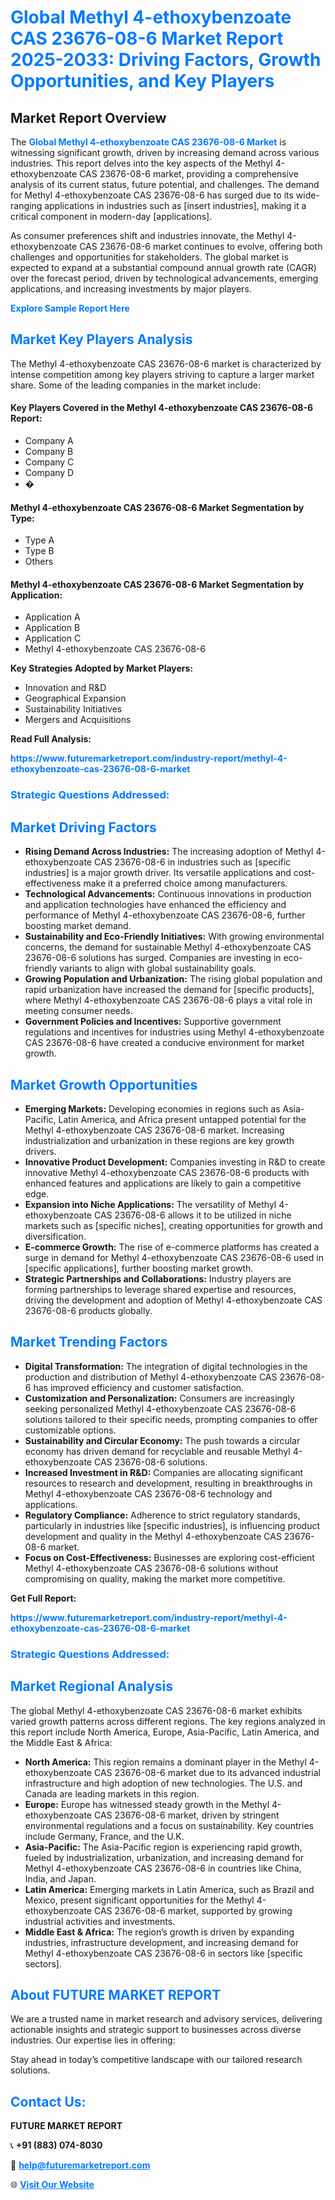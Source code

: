 <h1 style="color: #007BFF;">Global Methyl 4-ethoxybenzoate CAS 23676-08-6 Market Report 2025-2033: Driving Factors, Growth Opportunities, and Key Players</h1>

<section id="overview">
<h2>Market Report Overview</h2>
<p>The <a href="https://www.futuremarketreport.com/industry-report/methyl-4-ethoxybenzoate-cas-23676-08-6-market" style="color: #007BFF; text-decoration: none;"><strong>Global Methyl 4-ethoxybenzoate CAS 23676-08-6 Market</strong></a> is witnessing significant growth, driven by increasing demand across various industries. This report delves into the key aspects of the Methyl 4-ethoxybenzoate CAS 23676-08-6 market, providing a comprehensive analysis of its current status, future potential, and challenges. The demand for Methyl 4-ethoxybenzoate CAS 23676-08-6 has surged due to its wide-ranging applications in industries such as [insert industries], making it a critical component in modern-day [applications].</p>
<p>As consumer preferences shift and industries innovate, the Methyl 4-ethoxybenzoate CAS 23676-08-6 market continues to evolve, offering both challenges and opportunities for stakeholders. The global market is expected to expand at a substantial compound annual growth rate (CAGR) over the forecast period, driven by technological advancements, emerging applications, and increasing investments by major players.</p>
</section>

<section id="overview">
<p><a href="https://www.futuremarketreport.com/request-sample/reportId=112464" style="color: #007BFF; text-decoration: none;"><strong>Explore Sample Report Here</strong></a></p>
</section>

<section id="key-players">
<h2 style="color: #007BFF;">Market Key Players Analysis</h2>
<p>The Methyl 4-ethoxybenzoate CAS 23676-08-6 market is characterized by intense competition among key players striving to capture a larger market share. Some of the leading companies in the market include:</p>
<h4>Key Players Covered in the Methyl 4-ethoxybenzoate CAS 23676-08-6 Report:</h4>
<ul><li>Company A</li><li>Company B</li><li>Company C</li><li>Company D</li><li>�</li></ul>
<h4>Methyl 4-ethoxybenzoate CAS 23676-08-6 Market Segmentation by Type:</h4>
<ul><li>Type A</li><li>Type B</li><li>Others</li></ul>

<h4>Methyl 4-ethoxybenzoate CAS 23676-08-6 Market Segmentation by Application:</h4>
<ul><li>Application A</li><li>Application B</li><li>Application C</li><li>Methyl 4-ethoxybenzoate CAS 23676-08-6</li></ul>
<p><strong>Key Strategies Adopted by Market Players:</strong></p>
<ul>
<li>Innovation and R&D</li>
<li>Geographical Expansion</li>
<li>Sustainability Initiatives</li>
<li>Mergers and Acquisitions</li>
</ul>
</section>

<section>
<p><strong>Read Full Analysis: </strong></p><a href="https://www.futuremarketreport.com/industry-report/methyl-4-ethoxybenzoate-cas-23676-08-6-market" style="color: #007BFF; text-decoration: none;"><strong>https://www.futuremarketreport.com/industry-report/methyl-4-ethoxybenzoate-cas-23676-08-6-market</strong></a>
<h3 style="color: #007BFF;">Strategic Questions Addressed:</h3>
</section>

<section id="driving-factors">
<h2 style="color: #007BFF;">Market Driving Factors</h2>
<ul>
<li><strong>Rising Demand Across Industries:</strong> The increasing adoption of Methyl 4-ethoxybenzoate CAS 23676-08-6 in industries such as [specific industries] is a major growth driver. Its versatile applications and cost-effectiveness make it a preferred choice among manufacturers.</li>
<li><strong>Technological Advancements:</strong> Continuous innovations in production and application technologies have enhanced the efficiency and performance of Methyl 4-ethoxybenzoate CAS 23676-08-6, further boosting market demand.</li>
<li><strong>Sustainability and Eco-Friendly Initiatives:</strong> With growing environmental concerns, the demand for sustainable Methyl 4-ethoxybenzoate CAS 23676-08-6 solutions has surged. Companies are investing in eco-friendly variants to align with global sustainability goals.</li>
<li><strong>Growing Population and Urbanization:</strong> The rising global population and rapid urbanization have increased the demand for [specific products], where Methyl 4-ethoxybenzoate CAS 23676-08-6 plays a vital role in meeting consumer needs.</li>
<li><strong>Government Policies and Incentives:</strong> Supportive government regulations and incentives for industries using Methyl 4-ethoxybenzoate CAS 23676-08-6 have created a conducive environment for market growth.</li>
</ul>
</section>

<section id="growth-opportunities">
<h2 style="color: #007BFF;">Market Growth Opportunities</h2>
<ul>
<li><strong>Emerging Markets:</strong> Developing economies in regions such as Asia-Pacific, Latin America, and Africa present untapped potential for the Methyl 4-ethoxybenzoate CAS 23676-08-6 market. Increasing industrialization and urbanization in these regions are key growth drivers.</li>
<li><strong>Innovative Product Development:</strong> Companies investing in R&D to create innovative Methyl 4-ethoxybenzoate CAS 23676-08-6 products with enhanced features and applications are likely to gain a competitive edge.</li>
<li><strong>Expansion into Niche Applications:</strong> The versatility of Methyl 4-ethoxybenzoate CAS 23676-08-6 allows it to be utilized in niche markets such as [specific niches], creating opportunities for growth and diversification.</li>
<li><strong>E-commerce Growth:</strong> The rise of e-commerce platforms has created a surge in demand for Methyl 4-ethoxybenzoate CAS 23676-08-6 used in [specific applications], further boosting market growth.</li>
<li><strong>Strategic Partnerships and Collaborations:</strong> Industry players are forming partnerships to leverage shared expertise and resources, driving the development and adoption of Methyl 4-ethoxybenzoate CAS 23676-08-6 products globally.</li>
</ul>
</section>

<section id="trending-factors">
<h2 style="color: #007BFF;">Market Trending Factors</h2>
<ul>
<li><strong>Digital Transformation:</strong> The integration of digital technologies in the production and distribution of Methyl 4-ethoxybenzoate CAS 23676-08-6 has improved efficiency and customer satisfaction.</li>
<li><strong>Customization and Personalization:</strong> Consumers are increasingly seeking personalized Methyl 4-ethoxybenzoate CAS 23676-08-6 solutions tailored to their specific needs, prompting companies to offer customizable options.</li>
<li><strong>Sustainability and Circular Economy:</strong> The push towards a circular economy has driven demand for recyclable and reusable Methyl 4-ethoxybenzoate CAS 23676-08-6 solutions.</li>
<li><strong>Increased Investment in R&D:</strong> Companies are allocating significant resources to research and development, resulting in breakthroughs in Methyl 4-ethoxybenzoate CAS 23676-08-6 technology and applications.</li>
<li><strong>Regulatory Compliance:</strong> Adherence to strict regulatory standards, particularly in industries like [specific industries], is influencing product development and quality in the Methyl 4-ethoxybenzoate CAS 23676-08-6 market.</li>
<li><strong>Focus on Cost-Effectiveness:</strong> Businesses are exploring cost-efficient Methyl 4-ethoxybenzoate CAS 23676-08-6 solutions without compromising on quality, making the market more competitive.</li>
</ul>
</section>

<section>
<p><strong>Get Full Report: </strong></p><a href="https://www.futuremarketreport.com/industry-report/methyl-4-ethoxybenzoate-cas-23676-08-6-market" style="color: #007BFF; text-decoration: none;"><strong>https://www.futuremarketreport.com/industry-report/methyl-4-ethoxybenzoate-cas-23676-08-6-market</strong></a>
<h3 style="color: #007BFF;">Strategic Questions Addressed:</h3>
</section>


<section id="regional-analysis">
<h2 style="color: #007BFF;">Market Regional Analysis</h2>
<p>The global Methyl 4-ethoxybenzoate CAS 23676-08-6 market exhibits varied growth patterns across different regions. The key regions analyzed in this report include North America, Europe, Asia-Pacific, Latin America, and the Middle East & Africa:</p>
<ul>
<li><strong>North America:</strong> This region remains a dominant player in the Methyl 4-ethoxybenzoate CAS 23676-08-6 market due to its advanced industrial infrastructure and high adoption of new technologies. The U.S. and Canada are leading markets in this region.</li>
<li><strong>Europe:</strong> Europe has witnessed steady growth in the Methyl 4-ethoxybenzoate CAS 23676-08-6 market, driven by stringent environmental regulations and a focus on sustainability. Key countries include Germany, France, and the U.K.</li>
<li><strong>Asia-Pacific:</strong> The Asia-Pacific region is experiencing rapid growth, fueled by industrialization, urbanization, and increasing demand for Methyl 4-ethoxybenzoate CAS 23676-08-6 in countries like China, India, and Japan.</li>
<li><strong>Latin America:</strong> Emerging markets in Latin America, such as Brazil and Mexico, present significant opportunities for the Methyl 4-ethoxybenzoate CAS 23676-08-6 market, supported by growing industrial activities and investments.</li>
<li><strong>Middle East & Africa:</strong> The region’s growth is driven by expanding industries, infrastructure development, and increasing demand for Methyl 4-ethoxybenzoate CAS 23676-08-6 in sectors like [specific sectors].</li>
</ul>
</section>

<footer>
<h2 style="color: #007BFF;">About FUTURE MARKET REPORT</h2>
<p>We are a trusted name in market research and advisory services, delivering actionable insights and strategic support to businesses across diverse industries. Our expertise lies in offering:</p>

<p>Stay ahead in today’s competitive landscape with our tailored research solutions.</p>

<h2 style="color: #007BFF;">Contact Us:</h2>
<p><strong>FUTURE MARKET REPORT</strong></p>
<p>📞 <strong>+91 (883) 074-8030</strong></p>
<p>📧 <strong><a href="mailto:help@futuremarketreport.com" style="color: #007BFF;">help@futuremarketreport.com</a></strong></p>
<p>🌐 <strong><a href="https://www.futuremarketreport.com/" style="color: #007BFF;">Visit Our Website</a></strong></p>
</footer>
